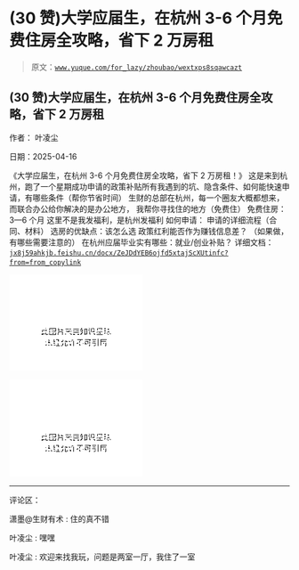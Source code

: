 # (30 赞)大学应届生，在杭州 3-6 个月免费住房全攻略，省下 2 万房租

> 原文：[`www.yuque.com/for_lazy/zhoubao/wextxps8sqawcazt`](https://www.yuque.com/for_lazy/zhoubao/wextxps8sqawcazt)

## (30 赞)大学应届生，在杭州 3-6 个月免费住房全攻略，省下 2 万房租

作者： 叶凌尘

日期：2025-04-16

《大学应届生，在杭州 3-6 个月免费住房全攻略，省下 2 万房租！》
这是来到杭州，跑了一个星期成功申请的政策补贴所有我遇到的坑、隐含条件、如何能快速申请，有哪些条件（帮你节省时间）
生财的总部在杭州，每一个圈友大概都想来，而联合办公给你解决的是办公地方， 我帮你寻找住的地方（免费住） 免费住房：3—6 个月 这里不是我发福利，是杭州发福利
如何申请： 申请的详细流程（合同、材料） 选房的优缺点：该怎么选 政策红利能否作为赚钱信息差？ （如果做，有哪些需要注意的）
在杭州应届毕业实有哪些：就业/创业补贴？
详细文档：[`jx8j59ahkjb.feishu.cn/docx/ZeJDdYEB6ojfd5xtajScXUtinfc?from=from_copylink`](https://jx8j59ahkjb.feishu.cn/docx/ZeJDdYEB6ojfd5xtajScXUtinfc?from=from_copylink)

![](img/e040d0bfbd6cbb20ece833d72aac06ff.png "None")

![](img/dc798746e469c6ea7a0938c4b43b6dc1.png "None")

* * *

评论区：

潇墨@生财有术 : 住的真不错

叶凌尘 : 嘿嘿

叶凌尘 : 欢迎来找我玩，问题是两室一厅，我住了一室